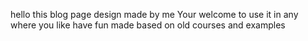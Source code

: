 hello this blog page design made by me Your welcome to use it in any where you like have fun 
made based on old courses and examples
